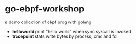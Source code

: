 # go-ebpf-workshop

a demo collection of ebpf prog with golang

- **helloworld** print "hello world" when sync syscall is invoked
- **tracepoint** stats write bytes by process, cmd and fd
